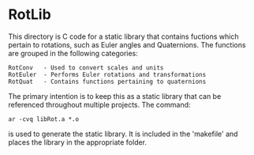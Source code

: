 RotLib
======

This directory is C code for a static library that 
contains fuctions which pertain to rotations, such
as Euler angles and Quaternions. The functions are 
grouped in the following categories:

    RotConv   - Used to convert scales and units
    RotEuler  - Performs Euler rotations and transformations
    RotQuat   - Contains functions pertaining to quaternions

The primary intention is to keep this as a static 
library that can be referenced throughout multiple
projects.  The command:

    ar -cvq libRot.a *.o

is used to generate the static library.  It is
included in the 'makefile' and places the 
library in the appropriate folder.



